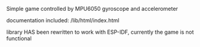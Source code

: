 Simple game controlled by MPU6050 gyroscope and accelerometer


documentation included: /lib/html/index.html 

library HAS been rewritten to work with ESP-IDF, currently the game is not functional 

